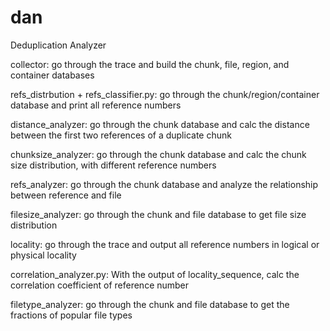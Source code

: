 # dan
Deduplication Analyzer

collector: go through the trace and build the chunk, file, region, and container databases

refs\_distrbution + refs\_classifier.py: go through the chunk/region/container database and print all reference numbers

distance\_analyzer: go through the chunk database and calc the distance between the first two references of a duplicate chunk

chunksize\_analyzer: go through the chunk database and calc the chunk size distribution, with different reference numbers

refs\_analyzer: go through the chunk database and analyze the relationship between reference and file

filesize\_analyzer: go through the chunk and file database to get file size distribution

locality: go through the trace and output all reference numbers in logical or physical locality

correlation\_analyzer.py: With the output of locality\_sequence, calc the correlation coefficient of reference number

filetype\_analyzer: go through the chunk and file database to get the fractions of popular file types
